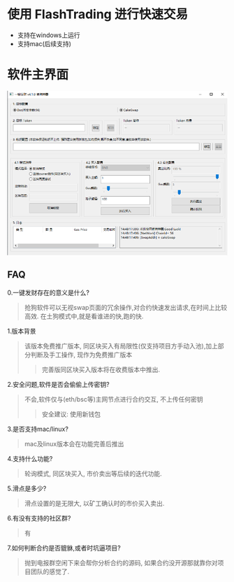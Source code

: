 # 使用 FlashTrading 进行快速交易 

- 支持在windows上运行
- 支持mac(后续支持)

# 软件主界面
![main](./img/0.png)

## FAQ
0.一键发财存在的意义是什么? 
> 抢狗软件可以无视swap页面的冗余操作,对合约快速发出请求,在时间上比较高效.
> 在土狗模式中,就是看谁进的快,跑的快.


1.版本背景
> 该版本免费推广版本, 同区块买入有局限性(仅支持项目方手动入池),加上部分判断及手工操作, 现作为免费推广版本
>> 完善版同区块买入版本将在收费版本中推出.


2.安全问题,软件是否会偷偷上传密钥?
> 不会,软件仅与(eth/bsc等)主网节点进行合约交互, 不上传任何密钥
> > 安全建议: 使用新钱包


3.是否支持mac/linux?
> mac及linux版本会在功能完善后推出


4.支持什么功能?
> 轮询模式, 同区块买入, 市价卖出等后续的迭代功能.


5.滑点是多少?
> 滑点设置的是无限大, 以矿工确认时的市价买入卖出.


6.有没有支持的社区群?
> 有


7.如何判断合约是否貔貅,或者时坑逼项目? 
> 抛到电报群空闲下来会帮你分析合约的源码, 如果合约没开源那就靠你对项目团队的感觉了.

